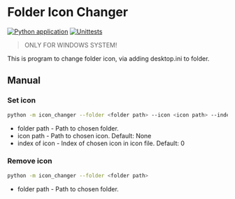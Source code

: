 # Folder Icon Changer

[![Python application](https://github.com/Konsyliarz42/folder-icon-changer/actions/workflows/python-app.yml/badge.svg?branch=master&event=push)](https://github.com/Konsyliarz42/folder-icon-changer/actions/workflows/python-app.yml)
[![Unittests](https://github.com/Konsyliarz42/folder-icon-changer/actions/workflows/unittests.yml/badge.svg?branch=master&event=push)](https://github.com/Konsyliarz42/folder-icon-changer/actions/workflows/unittests.yml)

> ONLY FOR WINDOWS SYSTEM!

This is program to change folder icon, via adding desktop.ini to folder.


## Manual 

### Set icon

```bash
python -m icon_changer --folder <folder path> --icon <icon path> --index <index of icon>
```

- folder path - Path to chosen folder.
- icon path - Path to chosen icon. Default: None
- index of icon - Index of chosen icon in icon file. Default: 0

### Remove icon

```bash
python -m icon_changer --folder <folder path>
```

- folder path - Path to chosen folder.

